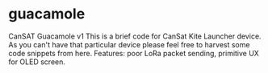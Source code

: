 # guacamole
CanSAT Guacamole v1
This is a brief code for CanSat Kite Launcher device.
As you can't have that particular device please feel free to harvest some code snippets from here.
Features: 
  poor LoRa packet sending,
  primitive UX for OLED screen.
